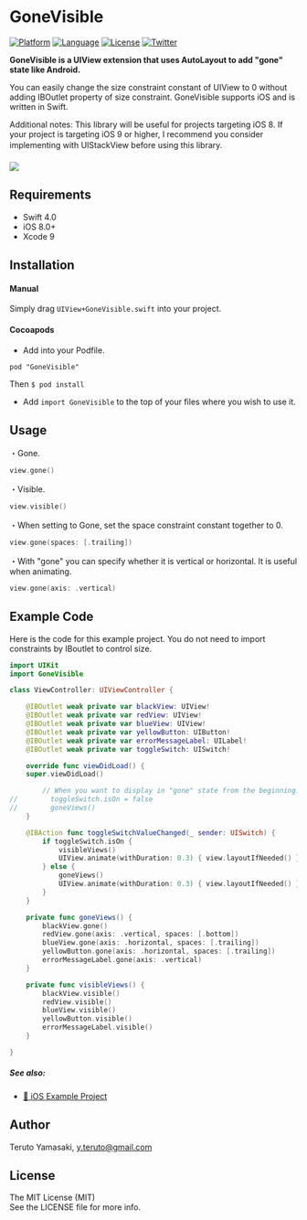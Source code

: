 # GoneVisible

[![Platform](http://img.shields.io/badge/platform-ios-blue.svg?style=flat
)](https://developer.apple.com/iphone/index.action)
[![Language](http://img.shields.io/badge/language-swift-brightgreen.svg?style=flat
)](https://developer.apple.com/swift)
[![License](http://img.shields.io/badge/license-MIT-lightgrey.svg?style=flat
)](http://mit-license.org)
[![Twitter](https://img.shields.io/badge/twitter-@snoozelag-blue.svg?style=flat)](http://twitter.com/snoozelag)

**GoneVisible is a UIView extension that uses AutoLayout to add "gone" state like Android.**  

You can easily change the size constraint constant of UIView to 0 without adding IBOutlet property of size constraint. GoneVisible supports iOS and is written in Swift.

Additional notes:
This library will be useful for projects targeting iOS 8. If your project is targeting iOS 9 or higher, I recommend you consider implementing with UIStackView before using this library.
　  
　  
![](demo.gif)

## Requirements ##
* Swift 4.0
* iOS 8.0+
* Xcode 9

## Installation ##
#### Manual ####
Simply drag `UIView+GoneVisible.swift` into your project.

#### Cocoapods ####
- Add into your Podfile.

```:Podfile
pod "GoneVisible"
```

Then `$ pod install`
- Add `import GoneVisible` to the top of your files where you wish to use it.

## Usage ##

・Gone.
```swift
view.gone()
```

・Visible.
```swift
view.visible()
```

・When setting to Gone, set the space constraint constant together to 0.
```swift
view.gone(spaces: [.trailing])
```

・With "gone" you can specify whether it is vertical or horizontal. It is useful when animating.
```swift
view.gone(axis: .vertical)
```

## Example Code ##
Here is the code for this example project. You do not need to import constraints by IBoutlet to control size. 
```swift
import UIKit
import GoneVisible

class ViewController: UIViewController {

    @IBOutlet weak private var blackView: UIView!
    @IBOutlet weak private var redView: UIView!
    @IBOutlet weak private var blueView: UIView!
    @IBOutlet weak private var yellowButton: UIButton!
    @IBOutlet weak private var errorMessageLabel: UILabel!
    @IBOutlet weak private var toggleSwitch: UISwitch!

    override func viewDidLoad() {
    super.viewDidLoad()

        // When you want to display in "gone" state from the beginning.
//        toggleSwitch.isOn = false
//        goneViews()
    }

    @IBAction func toggleSwitchValueChanged(_ sender: UISwitch) {
        if toggleSwitch.isOn {
            visibleViews()
            UIView.animate(withDuration: 0.3) { view.layoutIfNeeded() }
        } else {
            goneViews()
            UIView.animate(withDuration: 0.3) { view.layoutIfNeeded() }
        }
    }

    private func goneViews() {
        blackView.gone()
        redView.gone(axis: .vertical, spaces: [.bottom])
        blueView.gone(axis: .horizontal, spaces: [.trailing])
        yellowButton.gone(axis: .horizontal, spaces: [.trailing])
        errorMessageLabel.gone(axis: .vertical)
    }

    private func visibleViews() {
        blackView.visible()
        redView.visible()
        blueView.visible()
        yellowButton.visible()
        errorMessageLabel.visible()
    }

}
```

##### See also:  
- [:link: iOS Example Project](https://github.com/snoozelag/GoneVisible/tree/master/Example/GoneVisibleExample)
  
## Author

Teruto Yamasaki, y.teruto@gmail.com

## License ##
  
The MIT License (MIT)  
See the LICENSE file for more info.  
